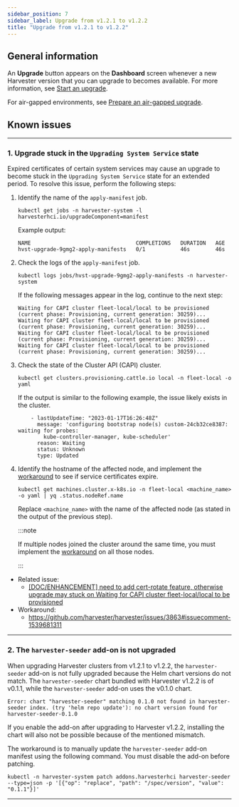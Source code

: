```yaml
---
sidebar_position: 7
sidebar_label: Upgrade from v1.2.1 to v1.2.2
title: "Upgrade from v1.2.1 to v1.2.2"
---
```


<head>
  <link rel="canonical" href="https://docs.harvesterhci.io/v1.5/upgrade/v1-2-1-to-v1-2-2"/>
</head>

## General information

An **Upgrade** button appears on the **Dashboard** screen whenever a new Harvester version that you can upgrade to becomes available. For more information, see [Start an upgrade](./automatic.md#start-an-upgrade).

For air-gapped environments, see [Prepare an air-gapped upgrade](./automatic.md#prepare-an-air-gapped-upgrade).

## Known issues

---

### 1. Upgrade stuck in the `Upgrading System Service` state

Expired certificates of certain system services may cause an upgrade to become stuck in the `Upgrading System Service` state for an extended period. To resolve this issue, perform the following steps:

1. Identify the name of the `apply-manifest` job.

    ```
    kubectl get jobs -n harvester-system -l harvesterhci.io/upgradeComponent=manifest
    ```

    Example output:
    ```
    NAME                                 COMPLETIONS   DURATION   AGE
    hvst-upgrade-9gmg2-apply-manifests   0/1           46s        46s
    ```

1. Check the logs of the `apply-manifest` job.

    ```
    kubectl logs jobs/hvst-upgrade-9gmg2-apply-manifests -n harvester-system
    ```

    If the following messages appear in the log, continue to the next step:

    ```
    Waiting for CAPI cluster fleet-local/local to be provisioned (current phase: Provisioning, current generation: 30259)...
    Waiting for CAPI cluster fleet-local/local to be provisioned (current phase: Provisioning, current generation: 30259)...
    Waiting for CAPI cluster fleet-local/local to be provisioned (current phase: Provisioning, current generation: 30259)...
    Waiting for CAPI cluster fleet-local/local to be provisioned (current phase: Provisioning, current generation: 30259)...
    ```

1. Check the state of the Cluster API (CAPI) cluster.

    ```
    kubectl get clusters.provisioning.cattle.io local -n fleet-local -o yaml
    ```

    If the output is similar to the following example, the issue likely exists in the cluster.
    ```
        - lastUpdateTime: "2023-01-17T16:26:48Z"
          message: 'configuring bootstrap node(s) custom-24cb32ce8387: waiting for probes:
            kube-controller-manager, kube-scheduler'
          reason: Waiting
          status: Unknown
          type: Updated
    ```

1. Identify the hostname of the affected node, and implement the [workaround](https://github.com/harvester/harvester/issues/3863#issuecomment-1539681311) to see if service certificates expire.

    ```
    kubectl get machines.cluster.x-k8s.io -n fleet-local <machine_name> -o yaml | yq .status.nodeRef.name
    ```

    Replace `<machine_name>` with the name of the affected node (as stated in the output of the previous step).

    :::note

    If multiple nodes joined the cluster around the same time, you must implement the [workaround](https://github.com/harvester/harvester/issues/3863#issuecomment-1539681311) on all those nodes.

    :::


- Related issue:
  - [[DOC/ENHANCEMENT] need to add cert-rotate feature, otherwise upgrade may stuck on Waiting for CAPI cluster fleet-local/local to be provisioned](https://github.com/harvester/harvester/issues/3863)
- Workaround:
  - https://github.com/harvester/harvester/issues/3863#issuecomment-1539681311

---

### 2. The `harvester-seeder` add-on is not upgraded

When upgrading Harvester clusters from v1.2.1 to v1.2.2, the `harvester-seeder` add-on is not fully upgraded because the Helm chart versions do not match. The `harvester-seeder` chart bundled with Harvester v1.2.2 is of v0.1.1, while the `harvester-seeder` add-on uses the v0.1.0 chart.

```
Error: chart "harvester-seeder" matching 0.1.0 not found in harvester-seeder index. (try 'helm repo update'): no chart version found for harvester-seeder-0.1.0
```

If you enable the add-on after upgrading to Harvester v1.2.2, installing the chart will also not be possible because of the mentioned mismatch.

The workaround is to manually update the `harvester-seeder` add-on manifest using the following command. You must disable the add-on before patching.

```
kubectl -n harvester-system patch addons.harvesterhci harvester-seeder --type=json -p '[{"op": "replace", "path": "/spec/version", "value": "0.1.1"}]'
```

---
